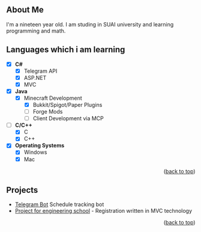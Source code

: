 <p id="readme-top"></p>

## About Me
I'm a nineteen year old. I am studing in SUAI university and learning programming and math.  

## Languages which i am learning
- [x] **С#**
    - [x] Telegram API
    - [x] ASP.NET
    - [x] MVC
- [x] **Java**
    - [x] Minecraft Development
      - [x] Bukkit/Spigot/Paper Plugins
      - [ ] Forge Mods
      - [ ] Client Development via MCP
- [ ] **C/C++**
    - [x] C
    - [x] C++
- [x] **Operating Systems**
    - [x] Windows
    - [x] Mac 
   
<p align="right">(<a href="#readme-top">back to top</a>)</p>

## Projects
- [Telegram Bot](https://github.com/JordennJd/Telegram_Bot) Schedule tracking bot
- [Project for engineering school](https://github.com/JordennJd/Personal-Account) - Registration written in MVC technology
<p align="right">(<a href="#readme-top">back to top</a>)</p>
